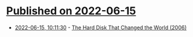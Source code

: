 # [Published on 2022-06-15](index.md)

* [2022-06-15, 10:11:30](https://news.ycombinator.com/item?id=31751027) - [The Hard Disk That Changed the World (2006)](https://www.newsweek.com/hard-disk-changed-world-108939)
